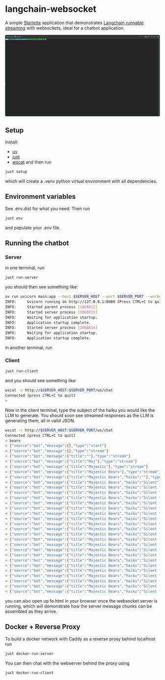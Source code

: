 # langchain-websocket

A simple [Starlette](https://www.starlette.io/) application that demonstrates [Langchain runnable streaming](https://python.langchain.com/docs/how_to/streaming/) with websockets, ideal for a chatbot application.

![demo](haiku.gif)

## Setup
Install:
- [uv](https://docs.astral.sh/uv/getting-started/installation/)
- [just](https://github.com/casey/just)
- [wscat](https://github.com/websockets/wscat)
and then run
```bash
just setup
```
which will create a .venv python virtual environment with all dependencies.

## Environment variables
See .env.dist for what you need. Then run
```bash
just env
```
and populate your .env file.

## Running the chatbot
### Server
in one terminal, run
```bash
just run-server
```

you should then see something like:
```bash
uv run uvicorn main:app --host $SERVER_HOST --port $SERVER_PORT --workers 2
INFO:     Uvicorn running on http://127.0.0.1:8080 (Press CTRL+C to quit)
INFO:     Started parent process [1068812]
INFO:     Started server process [1068815]
INFO:     Waiting for application startup.
INFO:     Application startup complete.
INFO:     Started server process [1068814]
INFO:     Waiting for application startup.
INFO:     Application startup complete.
```

in another terminal, run
### Client
```bash
just run-client
```

and you should see something like:
```bash
wscat -c http://$SERVER_HOST:$SERVER_PORT/ws/chat
Connected (press CTRL+C to quit)
>
```

Now in the client terminal, type the subject of the haiku you would like the LLM to generate.
You should soon see streamed responses as the LLM is generating them, all in valid JSON.


```bash
wscat -c http://$SERVER_HOST:$SERVER_PORT/ws/chat
Connected (press CTRL+C to quit)
> bears
< {"source":"bot","message":{},"type":"start"}
< {"source":"bot","message":{},"type":"stream"}
< {"source":"bot","message":{"title":""},"type":"stream"}
< {"source":"bot","message":{"title":"Maj"},"type":"stream"}
< {"source":"bot","message":{"title":"Majestic"},"type":"stream"}
< {"source":"bot","message":{"title":"Majestic Bears"},"type":"stream"}
< {"source":"bot","message":{"title":"Majestic Bears","haiku":""},"type":"stream"}
< {"source":"bot","message":{"title":"Majestic Bears","haiku":"Silent"},"type":"stream"}
< {"source":"bot","message":{"title":"Majestic Bears","haiku":"Silent forest"},"type":"stream"}
< {"source":"bot","message":{"title":"Majestic Bears","haiku":"Silent forest stroll"},"type":"stream"}
< {"source":"bot","message":{"title":"Majestic Bears","haiku":"Silent forest stroll,"},"type":"stream"}
< {"source":"bot","message":{"title":"Majestic Bears","haiku":"Silent forest stroll,  "},"type":"stream"}
< {"source":"bot","message":{"title":"Majestic Bears","haiku":"Silent forest stroll,  \n"},"type":"stream"}
< {"source":"bot","message":{"title":"Majestic Bears","haiku":"Silent forest stroll,  \nP"},"type":"stream"}
< {"source":"bot","message":{"title":"Majestic Bears","haiku":"Silent forest stroll,  \nPaws"},"type":"stream"}
< {"source":"bot","message":{"title":"Majestic Bears","haiku":"Silent forest stroll,  \nPaws tread"},"type":"stream"}
< {"source":"bot","message":{"title":"Majestic Bears","haiku":"Silent forest stroll,  \nPaws tread softly"},"type":"stream"}
< {"source":"bot","message":{"title":"Majestic Bears","haiku":"Silent forest stroll,  \nPaws tread softly on"},"type":"stream"}
< {"source":"bot","message":{"title":"Majestic Bears","haiku":"Silent forest stroll,  \nPaws tread softly on the"},"type":"stream"}
< {"source":"bot","message":{"title":"Majestic Bears","haiku":"Silent forest stroll,  \nPaws tread softly on the ground"},"type":"stream"}
< {"source":"bot","message":{"title":"Majestic Bears","haiku":"Silent forest stroll,  \nPaws tread softly on the ground,"},"type":"stream"}
< {"source":"bot","message":{"title":"Majestic Bears","haiku":"Silent forest stroll,  \nPaws tread softly on the ground,  "},"type":"stream"}
< {"source":"bot","message":{"title":"Majestic Bears","haiku":"Silent forest stroll,  \nPaws tread softly on the ground,  \n"},"type":"stream"}
< {"source":"bot","message":{"title":"Majestic Bears","haiku":"Silent forest stroll,  \nPaws tread softly on the ground,  \nNature"},"type":"stream"}
< {"source":"bot","message":{"title":"Majestic Bears","haiku":"Silent forest stroll,  \nPaws tread softly on the ground,  \nNature's"},"type":"stream"}
< {"source":"bot","message":{"title":"Majestic Bears","haiku":"Silent forest stroll,  \nPaws tread softly on the ground,  \nNature's quiet"},"type":"stream"}
< {"source":"bot","message":{"title":"Majestic Bears","haiku":"Silent forest stroll,  \nPaws tread softly on the ground,  \nNature's quiet kings"},"type":"stream"}
< {"source":"bot","message":{"title":"Majestic Bears","haiku":"Silent forest stroll,  \nPaws tread softly on the ground,  \nNature's quiet kings."},"type":"stream"}
< {"source":"bot","message":{"title":"Majestic Bears","haiku":"Silent forest stroll,  \nPaws tread softly on the ground,  \nNature's quiet kings."},"type":"end"}
```

you can also open up fe.html in your browser once the websocket server is running, which will demonstrate how the server message chunks can be assembled as they arrive.

## Docker + Reverse Proxy
To build a docker network with Caddy as a reverse proxy behind localhost run
```bash
just docker-run-server
```
You can then chat with the webserver behind the proxy using
```bash
just docker-run-client
```

